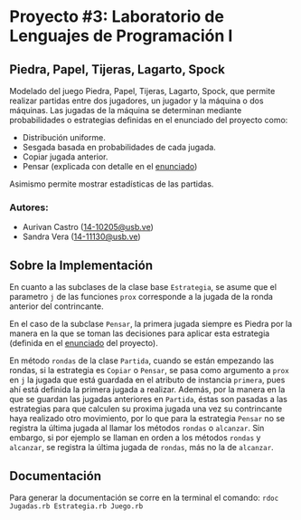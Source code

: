# Proyecto #3: Laboratorio de Lenguajes de Programación I
## Piedra, Papel, Tijeras, Lagarto, Spock

Modelado del juego Piedra, Papel, Tijeras, Lagarto, Spock, que permite realizar partidas entre dos jugadores, un jugador y la máquina o dos máquinas. Las jugadas de la máquina se determinan mediante probabilidades o estrategias definidas en el enunciado del proyecto como:
* Distribución uniforme.
* Sesgada basada en probabilidades de cada jugada.
* Copiar jugada anterior.
* Pensar (explicada con detalle en el [enunciado](https://github.com/swsandra/Piedra-Papel-Tijeras/blob/master/Enunciado.pdf))

Asimismo permite mostrar estadísticas de las partidas.

### Autores:

* Aurivan Castro (14-10205@usb.ve)
* Sandra Vera (14-11130@usb.ve)

## Sobre la Implementación

En cuanto a las subclases de la clase base `Estrategia`, se asume que el parametro `j` de las funciones `prox` corresponde a la jugada de la ronda anterior del contrincante.

En el caso de la subclase `Pensar`, la primera jugada siempre es Piedra por la manera en la que se toman las decisiones para aplicar esta estrategia (definida en el [enunciado](https://github.com/swsandra/Piedra-Papel-Tijeras/blob/master/Enunciado.pdf) del proyecto).

En método `rondas` de la clase `Partida`, cuando se están empezando las rondas, si la estrategia es `Copiar` o `Pensar`, se pasa como argumento a `prox` en `j` la jugada que está guardada en el atributo de instancia `primera`, pues ahí está definida la primera jugada a realizar. Además, por la manera en la que se guardan las jugadas anteriores en `Partida`, éstas son pasadas a las estrategias para que calculen su proxima jugada una
vez su contrincante haya realizado otro movimiento, por lo que para la estrategia `Pensar` no se registra la última jugada al llamar los métodos `rondas` o `alcanzar`. Sin embargo, si por ejemplo se llaman en orden a los métodos `rondas` y `alcanzar`, se registra la última jugada de `rondas`, más no la de `alcanzar`.

## Documentación

Para generar la documentación se corre en la terminal el comando:
    ```rdoc Jugadas.rb Estrategia.rb Juego.rb```